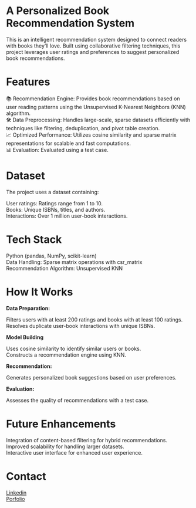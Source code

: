 # A Personalized Book Recommendation System
This is an intelligent recommendation system designed to connect readers with books they’ll love. Built using collaborative filtering techniques, this project leverages user ratings and preferences to suggest personalized book recommendations.

# Features
📚 Recommendation Engine: Provides book recommendations based on user reading patterns using the Unsupervised K-Nearest Neighbors (KNN) algorithm.                                      
🛠️ Data Preprocessing: Handles large-scale, sparse datasets efficiently with techniques like filtering, deduplication, and pivot table creation.                                        
📈 Optimized Performance: Utilizes cosine similarity and sparse matrix representations for scalable and fast computations.                                                            
📊 Evaluation: Evaluated using a test case.

# Dataset

The project uses a dataset containing:

User ratings: Ratings range from 1 to 10.                                                                                                                                            
Books: Unique ISBNs, titles, and authors.                                                                                                                                              
Interactions: Over 1 million user-book interactions.

# Tech Stack

Python (pandas, NumPy, scikit-learn)                                                                                                                                               
Data Handling: Sparse matrix operations with csr_matrix                                                                                                                        
Recommendation Algorithm: Unsupervised KNN

# How It Works

**Data Preparation:**

Filters users with at least 200 ratings and books with at least 100 ratings.                                                                                                  
Resolves duplicate user-book interactions with unique ISBNs.

**Model Building**

Uses cosine similarity to identify similar users or books.                                                                                                                  
Constructs a recommendation engine using KNN.

**Recommendation:**

Generates personalized book suggestions based on user preferences.

**Evaluation:**

Assesses the quality of recommendations with a test case.

# Future Enhancements

Integration of content-based filtering for hybrid recommendations.                                                                                                                     
Improved scalability for handling larger datasets.                                                                                                                                       
Interactive user interface for enhanced user experience.

# Contact
[Linkedin](www.linkedin.com/in/g-kamaleashwar-28a2802ba)               
[Porfolio](https://kamalesh-portfolio.streamlit.app)
